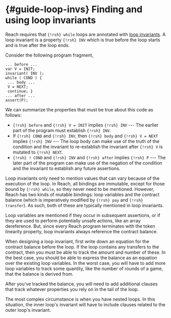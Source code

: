 


# {#guide-loop-invs} Finding and using loop invariants

Reach requires that `{!rsh} while` loops are annotated with [loop invariants](https://en.wikipedia.org/wiki/Loop_invariant).
A loop invariant is a property `{!rsh} INV` which is true before the loop starts and is true after the loop ends.

Consider the following program fragment,

```reach
... before ...
var V = INIT;
invariant( INV );
while ( COND ) {
 ... body ...
 V = NEXT;
 continue; }
... after ...
assert(P); 
```


We can summarize the properties that must be true about this code as follows:

+ `{!rsh} before` and `{!rsh} V = INIT` implies `{!rsh} INV` --- The earlier part of the program must establish `{!rsh} INV`.
+ If `{!rsh} COND` and `{!rsh} INV`, then `{!rsh} body` and `{!rsh} V = NEXT` implies `{!rsh} INV` --- The loop body can make use of the truth of the condition and the invariant to re-establish the invariant after `{!rsh} V` is mutated to `{!rsh} NEXT`.
+ `{!rsh} ! COND` and `{!rsh} INV` and `{!rsh} after` implies `{!rsh} P` --- The later part of the program can make use of the negation of the condition and the invariant to establish any future assertions.


Loop invariants only need to mention values that can vary because of the execution of the loop.
In Reach, all bindings are immutable, except for those bound by `{!rsh} while`, so they never need to be mentioned.
However, Reach has two kinds of mutable bindings: loop variables and the contract balance (which is imperatively modified by `{!rsh} pay` and `{!rsh} transfer`).
As such, both of these are typically mentioned in loop invariants.

Loop variables are mentioned if they occur in subsequent assertions, or if they are used to perform potentially unsafe actions, like an array dereference.
But, since every Reach program terminates with the token linearity property, loop invariants always reference the contract balance.

When designing a loop invariant, first write down an equation for the contract balance before the loop.
If the loop contains any transfers to the contract, then you must be able to track the amount and number of these.
In the best case, you should be able to express the balance as an equation over the existing loop variables.
In the worst case, you will have to add more loop variables to track some quantity, like the number of rounds of a game, that the balance is derived from.

After you've tracked the balance, you will need to add additional clauses that track whatever properties you rely on in the tail of the loop.

The most complex circumstance is when you have nested loops.
In this situation, the inner loop's invariant will have to include clauses related to the outer loop's invariant.
